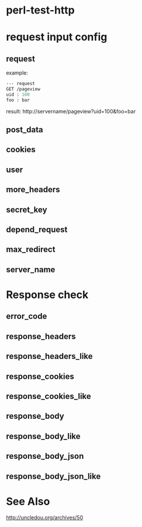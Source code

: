perl-test-http
==============


request input config
=============

request
------------
example:
```perl
--- request
GET /pageview
uid : 100
foo : bar
```

result: http://servername/pageview?uid=100&foo=bar

post_data
------------

cookies
------------

user
------------

more_headers
------------

secret_key
------------

depend_request
------------

max_redirect
------------

server_name
------------



Response check
==============

error_code
------------

response_headers
------------

response_headers_like
------------


response_cookies
------------

response_cookies_like
------------

response_body
------------

response_body_like
------------

response_body_json
------------

response_body_json_like
------------


See Also
==============
<http://uncledou.org/archives/50>
